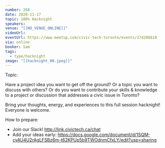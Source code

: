 ```yaml
---
number: 268
date: 2020-11-17
topic: 100% Hacknight
speakers:
venue: "[[NO_VENUE_ONLINE]]"
videoUrl:
eventUrl: https://www.meetup.com/civic-tech-toronto/events/274206610
via: online
booker: Sam
tags:
  - type/hacknight
image: "[[hacknight_00.jpeg]]"
---
```


Topic:

Have a project idea you want to get off the ground? Or a topic you want to discuss with others? Or do you want to contribute your skills & knowledge to a project or discussion that addresses a civic issue in Toronto?

Bring your thoughts, energy, and experiences to this full session hacknight! Everyone is welcome.

How to prepare:
- Join our Slack! http://link.civictech.ca/chat
- Add your ideas early: https://docs.google.com/document/d/1SQM-cyAU4U2rAgLFSBz6m-t62KPUp5b9TWOdnmCfxLY/edit?usp=sharing
